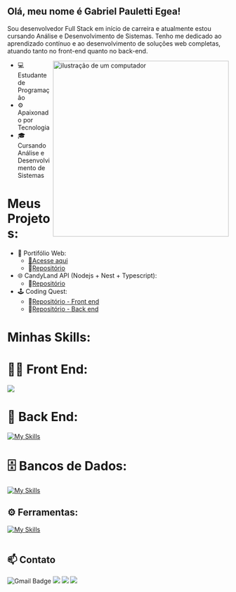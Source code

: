 ## Olá, meu nome é Gabriel Pauletti Egea!

Sou desenvolvedor Full Stack em início de carreira e atualmente estou cursando Análise e Desenvolvimento de Sistemas.
Tenho me dedicado ao aprendizado contínuo e ao desenvolvimento de soluções web completas, atuando tanto no front-end quanto no back-end.

<img src="https://raw.githubusercontent.com/MicaelliMedeiros/micaellimedeiros/master/image/computer-illustration.png" alt="ilustração de um computador" min-width="400px" max-width="400px" width="400px" align="right">

- 💻 Estudante de Programação
- ⚙️ Apaixonado por Tecnologia
- 🎓 Cursando Análise e Desenvolvimento de Sistemas

# Meus Projetos:
- 👾 Portifólio Web: 
  - [🔗Acesse aqui](https://egeapauletti.github.io/meuPortifolio/)
  - 🔗[Repositório](https://github.com/egeaPauletti/meuPortifolio)
- 🌐 CandyLand API (Nodejs + Nest + Typescript):
  - 🔗[Repositório](https://github.com/jmoranj/candyland-api)
- 🕹️ Coding Quest:
  - 🔗[Repositório - Front end](https://github.com/egeaPauletti/coding-quest-front)
  - 🔗[Repositório - Back end](https://github.com/egeaPauletti/coding-quest-back)

# Minhas Skills:
# 👨‍💻 Front End:
<span>
<img src="https://skillicons.dev/icons?i=html,css,js,react,typescript,tailwind" />
</span>
</div>

# 🧰 Back End: 
[![My Skills](https://skillicons.dev/icons?i=nodejs,nest,express,prisma)](https://skillicons.dev)

# 🗄️ Bancos de Dados: 
[![My Skills](https://skillicons.dev/icons?i=mysql,mongo)](https://skillicons.dev)
## ⚙️ Ferramentas:
[![My Skills](https://skillicons.dev/icons?i=git,github,figma)](https://skillicons.dev)<br><br>


## 📫 Contato
![Gmail Badge](https://img.shields.io/badge/-ga.paulettiegea@gmail.com-006bed?style=flat-square&logo=Gmail&logoColor=white&link=mailto:{SeuEmail})
<code><a href="https://www.linkedin.com/in/egeapauletti/" title="LinkedIn"><img src="https://img.shields.io/badge/-Linkedin-0e76a8?style=flat-square&logo=Linkedin&logoColor=white"/></a></code>
<code><a href="https://wa.me/qr/C3GAJUTLRX5HM1" title="WhatsApp"><img src="https://img.shields.io/badge/-WhatsApp-25d366?style=flat-square&labelColor=25d366&logo=whatsapp&logoColor=white"/></a></code>
<code><a href="https://www.instagram.com/devgabrielegea/" title="Instagram"><img src="https://img.shields.io/badge/-Instagram-DF0174?style=flat-square&labelColor=DF0174&logo=instagram&logoColor=white"/></a></code>
